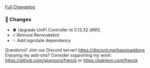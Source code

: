 [Full Changelog][changelog]

### 🔨 Changes

- ⬆ Upgrade UniFi Controller to 5.13.32 (#95)
- 🔥 Remove Renovatebot
- ✨ Add logrotate dependency

[changelog]: https://github.com/hassio-addons/addon-unifi/compare/v0.16.0...v0.17.0

Questions? Join our Discord server! https://discord.me/hassioaddons
Enjoying my add-ons? Consider supporting my work:
https://github.com/sponsors/frenck or https://patreon.com/frenck